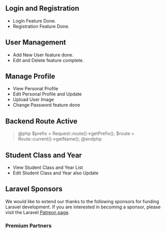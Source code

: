 
## Login and Registration
- Login Feature Done.
- Registration Feature Done.

## User Management
- Add New User feature done.
- Edit and Delete feature complete.

## Manage Profile 
- View Personal Profile 
- Edit Personal Profile and Update
- Upload User Image
- Change Password feature done

## Backend Route Active
> @php
   > $prefix = Request::route()->getPrefix();
   > $route = Route::current()->getName();
> @endphp


## Student Class and Year 
- View Student Class and Year List 
- Edit Student Class and Year also Update

## Laravel Sponsors

We would like to extend our thanks to the following sponsors for funding Laravel development. If you are interested in becoming a sponsor, please visit the Laravel [Patreon page](https://patreon.com/taylorotwell).

### Premium Partners


